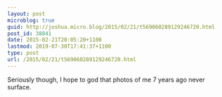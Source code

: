 ```yaml
---
layout: post
microblog: true
guid: http://joshua.micro.blog/2015/02/21/t569060289129246720.html
post_id: 38841
date: 2015-02-21T20:05:20+1100
lastmod: 2019-07-30T17:41:37+1100
type: post
url: /2015/02/21/t569060289129246720.html
---
```

Seriously though, I hope to god that photos of me 7 years ago never surface.
